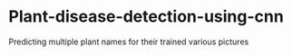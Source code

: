 # Plant-disease-detection-using-cnn
Predicting multiple plant names for their trained various pictures
